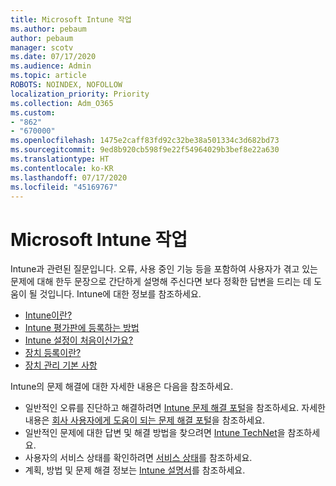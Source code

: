 ```yaml
---
title: Microsoft Intune 작업
ms.author: pebaum
author: pebaum
manager: scotv
ms.date: 07/17/2020
ms.audience: Admin
ms.topic: article
ROBOTS: NOINDEX, NOFOLLOW
localization_priority: Priority
ms.collection: Adm_O365
ms.custom:
- "862"
- "670000"
ms.openlocfilehash: 1475e2caff83fd92c32be38a501334c3d682bd73
ms.sourcegitcommit: 9ed8b920cb598f9e22f54964029b3bef8e22a630
ms.translationtype: HT
ms.contentlocale: ko-KR
ms.lasthandoff: 07/17/2020
ms.locfileid: "45169767"
---
```

# <a name="working-with-microsoft-intune"></a>Microsoft Intune 작업

Intune과 관련된 질문입니다. 오류, 사용 중인 기능 등을 포함하여 사용자가 겪고 있는 문제에 대해 한두 문장으로 간단하게 설명해 주신다면 보다 정확한 답변을 드리는 데 도움이 될 것입니다. Intune에 대한 정보를 참조하세요.

- [Intune이란?](https://docs.microsoft.com/intune/what-is-intune)
- [Intune 평가판에 등록하는 방법](https://docs.microsoft.com/intune/free-trial-sign-up)
- [Intune 설정이 처음이신가요?](https://docs.microsoft.com/intune/setup-steps)
- [장치 등록이란?](https://docs.microsoft.com/intune/device-enrollment)
- [장치 관리 기본 사항](https://docs.microsoft.com/mem/intune/fundamentals/)

Intune의 문제 해결에 대한 자세한 내용은 다음을 참조하세요.

- 일반적인 오류를 진단하고 해결하려면 [Intune 문제 해결 포털](https://aka.ms/intunetroubleshooting)을 참조하세요. 자세한 내용은 [회사 사용자에게 도움이 되는 문제 해결 포털](https://docs.microsoft.com/intune/help-desk-operators)을 참조하세요.
- 일반적인 문제에 대한 답변 및 해결 방법을 찾으려면 [Intune TechNet](https://aka.ms/intuneforums)을 참조하세요.
- 사용자의 서비스 상태를 확인하려면 [서비스 상태](https://portal.office.com/AdminPortal/Home#/servicehealth)를 참조하세요.
- 계획, 방법 및 문제 해결 정보는 [Intune 설명서](https://docs.microsoft.com/intune/)를 참조하세요.